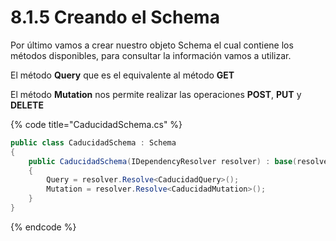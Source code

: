 # 8.1.5 Creando el Schema

Por último vamos a crear nuestro objeto Schema el cual contiene los métodos disponibles, para consultar la información vamos a utilizar.

El método **Query** que es el equivalente al método **GET**

El método **Mutation** nos permite realizar las operaciones **POST**, **PUT** y **DELETE**

{% code title="CaducidadSchema.cs" %}
```csharp
public class CaducidadSchema : Schema
{
    public CaducidadSchema(IDependencyResolver resolver) : base(resolver)
    {
        Query = resolver.Resolve<CaducidadQuery>();
        Mutation = resolver.Resolve<CaducidadMutation>();
    }
}
```
{% endcode %}

 

